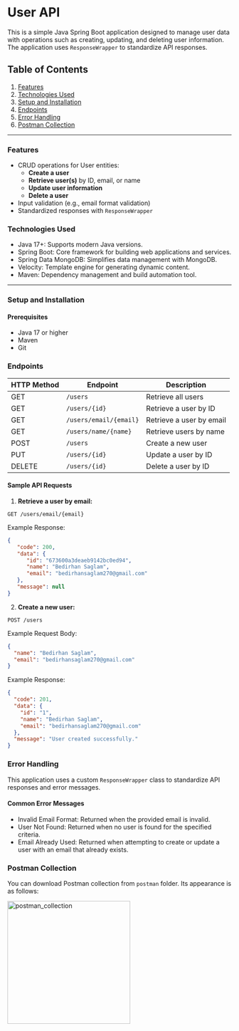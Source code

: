 # User API

This is a simple Java Spring Boot application designed to manage user data with operations such as creating, updating, and deleting user information. The application uses `ResponseWrapper` to standardize API responses.

## Table of Contents
1. [Features](#features)
2. [Technologies Used](#technologies-used)
3. [Setup and Installation](#setup-and-installation)
4. [Endpoints](#endpoints)
5. [Error Handling](#error-handling)
6. [Postman Collection](#postman-collection)

---

### Features

- CRUD operations for User entities:
    - **Create a user**
    - **Retrieve user(s)** by ID, email, or name
    - **Update user information**
    - **Delete a user**
- Input validation (e.g., email format validation)
- Standardized responses with `ResponseWrapper`

### Technologies Used

- Java 17+: Supports modern Java versions.
- Spring Boot: Core framework for building web applications and services.
- Spring Data MongoDB: Simplifies data management with MongoDB.
- Velocity: Template engine for generating dynamic content.
- Maven: Dependency management and build automation tool.

---

### Setup and Installation

#### Prerequisites

- Java 17 or higher
- Maven
- Git

### Endpoints

| HTTP Method | Endpoint            | Description                 |
|-------------|----------------------|-----------------------------|
| GET         | `/users`             | Retrieve all users          |
| GET         | `/users/{id}`        | Retrieve a user by ID       |
| GET         | `/users/email/{email}` | Retrieve a user by email    |
| GET         | `/users/name/{name}` | Retrieve users by name      |
| POST        | `/users`             | Create a new user           |
| PUT         | `/users/{id}`        | Update a user by ID         |
| DELETE      | `/users/{id}`        | Delete a user by ID         |

#### Sample API Requests

1. **Retrieve a user by email:**

```http
GET /users/email/{email}
```

Example Response:

```json
{
   "code": 200,
   "data": {
      "id": "673600a3deaeb9142bc0ed94",
      "name": "Bedirhan Saglam",
      "email": "bedirhansaglam270@gmail.com"
   },
   "message": null
}
```

2. **Create a new user:**

```http
POST /users
```

Example Request Body:

```json
{
  "name": "Bedirhan Saglam",
  "email": "bedirhansaglam270@gmail.com"
}
```

Example Response:

```json
{
  "code": 201,
  "data": {
    "id": "1",
    "name": "Bedirhan Saglam",
    "email": "bedirhansaglam270@gmail.com"
  },
  "message": "User created successfully."
}
```

### Error Handling
This application uses a custom `ResponseWrapper` class to standardize API responses and error messages.

#### Common Error Messages
- Invalid Email Format: Returned when the provided email is invalid.
- User Not Found: Returned when no user is found for the specified criteria.
- Email Already Used: Returned when attempting to create or update a user with an email that already exists.

### Postman Collection
You can download Postman collection from `postman` folder. Its appearance is as follows:

<img width="276" alt="postman_collection" src="https://github.com/user-attachments/assets/3131b107-311a-4636-9d0f-6c1374f55228">
